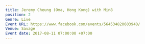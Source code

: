 ```yaml
---
title: Jeremy Cheung (Oma, Hong Kong) with Min8
position: 2
Genre: Live
Event URL: https://www.facebook.com/events/564534820603940/
Venue: Savage
Event date: 2017-08-11 07:00:00 +07:00
---
```


